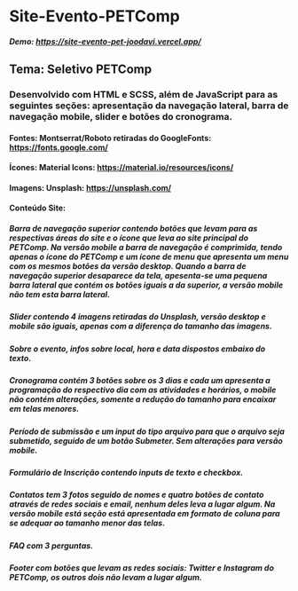 # Site-Evento-PETComp 
##### Demo: https://site-evento-pet-joodavi.vercel.app/
## Tema: Seletivo PETComp

### Desenvolvido com HTML e SCSS, além de JavaScript para as seguintes seções: apresentação da navegação lateral, barra de navegação mobile, slider e botões do cronograma.

#### Fontes: Montserrat/Roboto retiradas do GoogleFonts: https://fonts.google.com/
#### Ícones: Material Icons: https://material.io/resources/icons/
#### Imagens: Unsplash: https://unsplash.com/

#### Conteúdo Site: 
##### Barra de navegação superior contendo botões que levam para as respectivas áreas do site e o ícone que leva ao site principal do PETComp. Na versão mobile a barra de navegação é comprimida, tendo apenas o ícone do PETComp e um ícone de menu que apresenta um menu com os mesmos botões da versão desktop. Quando a barra de navegação superior desaparece da tela, apesenta-se uma pequena barra lateral que contém os botões iguais a da superior, a versão mobile não tem esta barra lateral.
##### Slider contendo 4 imagens retiradas do Unsplash, versão desktop e mobile são iguais, apenas com a diferença do tamanho das imagens.
##### Sobre o evento, infos sobre local, hora e data dispostos embaixo do texto.
##### Cronograma contém 3 botões sobre os 3 dias e cada um apresenta a programação do respectivo dia com as atividades e horários, o mobile não contém alterações, somente a redução do tamanho para encaixar em telas menores.
##### Período de submissão e um input do tipo arquivo para que o arquivo seja submetido, seguido de um botão Submeter. Sem alterações para versão mobile.
##### Formulário de Inscrição contendo inputs de texto e checkbox.
##### Contatos tem 3 fotos seguido de nomes e quatro botões de contato através de redes sociais e email, nenhum deles leva a lugar algum. Na versão mobile está seção está apresentada em formato de coluna para se adequar ao tamanho menor das telas.
##### FAQ com 3 perguntas.
##### Footer com botões que levam as redes sociais: Twitter e Instagram do PETComp, os outros dois não levam a lugar algum.
